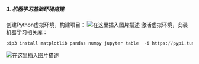 ##### 3. 机器学习基础环境搭建
创建Python虚拟环境，构建项目：
![在这里插入图片描述](https://img-blog.csdnimg.cn/20200112174851264.png?x-oss-process=image/watermark,type_ZmFuZ3poZW5naGVpdGk,shadow_10,text_aHR0cHM6Ly9ibG9nLmNzZG4ubmV0L1RoYW5sb24=,size_16,color_FFFFFF,t_70)
激活虚拟环境，安装机器学习相关库：

```py
pip3 install matplotlib pandas numpy jupyter table  -i https://pypi.tuna.tsinghua.edu.cn/simple 
```
![在这里插入图片描述](https://img-blog.csdnimg.cn/2020011218082149.png?x-oss-process=image/watermark,type_ZmFuZ3poZW5naGVpdGk,shadow_10,text_aHR0cHM6Ly9ibG9nLmNzZG4ubmV0L1RoYW5sb24=,size_16,color_FFFFFF,t_70)